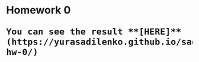 <h1> Homework 0 

    You can see the result **[HERE]** (https://yurasadilenko.github.io/sadilenko-hw-0/)


